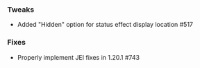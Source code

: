 ### Tweaks
* Added "Hidden" option for status effect display location #517

### Fixes
* Properly implement JEI fixes in 1.20.1 #743
